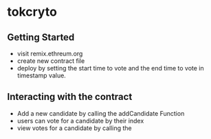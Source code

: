 # tokcryto

## Getting Started
- visit remix.ethreum.org
-  create new contract file
-  deploy by setting the start time to vote and the end time to vote in timestamp value.


## Interacting with the contract
- Add a new candidate by calling the addCandidate Function
- users can vote for a candidate by their index
- view votes for a candidate by calling the 
